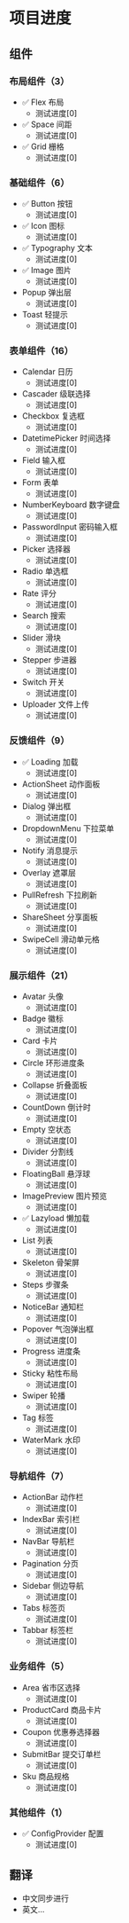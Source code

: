 # 项目进度

## 组件
### 布局组件（3）
- ✅ Flex 布局
    - 测试进度[0]
- ✅ Space 间距 
    - 测试进度[0]
- ✅ Grid 栅格 
    - 测试进度[0]
### 基础组件（6）
- ✅ Button 按钮 
    - 测试进度[0]
- ✅ Icon 图标
    - 测试进度[0]
- ✅ Typography 文本
    - 测试进度[0]
- ✅ Image 图片
    - 测试进度[0]
- Popup 弹出层
    - 测试进度[0]
- Toast 轻提示
    - 测试进度[0]
### 表单组件（16）
- Calendar 日历
    - 测试进度[0]
- Cascader 级联选择
    - 测试进度[0]
- Checkbox 复选框
    - 测试进度[0]
- DatetimePicker 时间选择
    - 测试进度[0]
- Field 输入框
    - 测试进度[0]
- Form 表单
    - 测试进度[0]
- NumberKeyboard 数字键盘
    - 测试进度[0]
- PasswordInput 密码输入框
    - 测试进度[0]
- Picker 选择器
    - 测试进度[0]
- Radio 单选框
    - 测试进度[0]
- Rate 评分
    - 测试进度[0]
- Search 搜索
    - 测试进度[0]
- Slider 滑块
    - 测试进度[0]
- Stepper 步进器
    - 测试进度[0]
- Switch 开关
    - 测试进度[0]
- Uploader 文件上传
    - 测试进度[0]
### 反馈组件（9）
- ✅ Loading 加载
    - 测试进度[0]
- ActionSheet 动作面板
    - 测试进度[0]
- Dialog 弹出框
    - 测试进度[0]
- DropdownMenu 下拉菜单
    - 测试进度[0]
- Notify 消息提示
    - 测试进度[0]
- Overlay 遮罩层
    - 测试进度[0]
- PullRefresh 下拉刷新
    - 测试进度[0]
- ShareSheet 分享面板
    - 测试进度[0]
- SwipeCell 滑动单元格
    - 测试进度[0]
### 展示组件（21）
- Avatar 头像
    - 测试进度[0]
- Badge 徽标
    - 测试进度[0]
- Card 卡片
    - 测试进度[0]
- Circle 环形进度条
    - 测试进度[0]
- Collapse 折叠面板
    - 测试进度[0]
- CountDown 倒计时
    - 测试进度[0]
- Empty 空状态
    - 测试进度[0]
- Divider 分割线
    - 测试进度[0]
- FloatingBall 悬浮球 
    - 测试进度[0]
- ImagePreview 图片预览
    - 测试进度[0]
- ✅ Lazyload 懒加载
    - 测试进度[0]
- List 列表
    - 测试进度[0]
- Skeleton 骨架屏
    - 测试进度[0]
- Steps 步骤条
    - 测试进度[0]
- NoticeBar 通知栏
    - 测试进度[0]
- Popover 气泡弹出框
    - 测试进度[0]
- Progress 进度条
    - 测试进度[0]
- Sticky 粘性布局
    - 测试进度[0]
- Swiper 轮播
    - 测试进度[0]
- Tag 标签
    - 测试进度[0]
- WaterMark 水印
    - 测试进度[0]
### 导航组件（7）
- ActionBar 动作栏
    - 测试进度[0]
- IndexBar 索引栏
    - 测试进度[0]
- NavBar 导航栏
    - 测试进度[0]
- Pagination 分页
    - 测试进度[0]
- Sidebar 侧边导航
    - 测试进度[0]
- Tabs 标签页
    - 测试进度[0]
- Tabbar 标签栏
    - 测试进度[0]
### 业务组件（5）
- Area 省市区选择
    - 测试进度[0]
- ProductCard 商品卡片
    - 测试进度[0]
- Coupon 优惠券选择器
    - 测试进度[0]
- SubmitBar 提交订单栏
    - 测试进度[0]
- Sku 商品规格
    - 测试进度[0]
### 其他组件（1）
- ✅ ConfigProvider 配置
    - 测试进度[0]


## 翻译
- 中文同步进行 
- 英文...